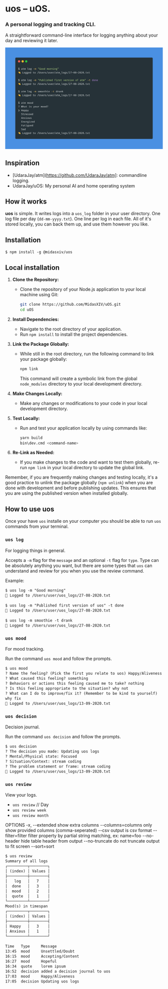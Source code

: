 # uos – uOS.

### A personal logging and tracking CLI.

A straightforward command-line interface for logging anything about your day and reviewing it later.

![](./preview.png)

## Inspiration

* [UdaraJay/atm](https://github.com/UdaraJay/atm]: commandline logging.
* UdaraJay/uOS: My personal AI and home operating system

## How it works

**uos** is simple. It writes logs into a `uos_log` folder in your user directory. One log file per day (`dd-mm-yyyy.txt`). One line per log in each file. All of it's stored locally, you can back them up, and use them however you like.

## Installation

```sh-session
$ npm install -g @midasxiv/uos
```

## Local installation

1. **Clone the Repository:**
   - Clone the repository of your Node.js application to your local machine using Git:
     ```bash
     git clone https://github.com/MidasXIV/uOS.git
     cd uOS
     ```

2. **Install Dependencies:**
   - Navigate to the root directory of your application.
   - Run `npm install` to install the project dependencies.

3. **Link the Package Globally:**
   - While still in the root directory, run the following command to link your package globally:
     ```bash
     npm link
     ```
     This command will create a symbolic link from the global `node_modules` directory to your local development directory.

4. **Make Changes Locally:**
   - Make any changes or modifications to your code in your local development directory.

5. **Test Locally:**
   - Run and test your application locally by using commands like:
     ```bash
     yarn build
     bin\dev.cmd <command-name>
     ```

6. **Re-Link as Needed:**
   - If you make changes to the code and want to test them globally, re-run `npm link` in your local directory to update the global link.

Remember, if you are frequently making changes and testing locally, it's a good practice to unlink the package globally (`npm unlink`) when you are done with development and before publishing updates. This ensures that you are using the published version when installed globally.

## How to use uos

Once your have `uos` installe on your computer you should be able to run `uos` commands from your terminal.

### `uos log`

For logging things in general.

Accepts a `-m` flag for the `message` and an optional `-t` flag for `type`. Type can be absolutely anything you want, but there are some types that `uos` can understand and review for you when you use the review command.

Example:

```sh-session
$ uos log -m "Good morning"
👏 Logged to /Users/user/uos_logs/27-08-2020.txt

$ uos log -m "Published first version of uos" -t done
👏 Logged to /Users/user/uos_logs/27-08-2020.txt

$ uos log -m smoothie -t drank
👏 Logged to /Users/user/uos_logs/27-08-2020.txt
```

### `uos mood`

For mood tracking.

Run the command `uos mood` and follow the prompts.

```sh-session
$ uos mood
? Name the feeling? (Pick the first you relate to uos) Happy/Aliveness
? What caused this feeling? something
? Behaviors or actions this feeling caused me to take? nothing
? Is this feeling appropriate to the situation? why not
? What can I do to improve/fix it? (Remember to be kind to yourself) why fix
👏 Logged to /Users/user/uos_logs/13-09-2020.txt
```

### `uos decision`

Decision journal.

Run the command `uos decision` and follow the prompts.

```sh-session
$ uos decision
? The decision you made: Updating uos logs
? Mental/Physical state: Focused
? Situation/Context: stream coding
? The problem statement or frame: stream coding
👏 Logged to /Users/user/uos_logs/13-09-2020.txt
```

### `uos review`

View your logs.

- `uos review` // Day
- `uos review week`
- `uos review month`

OPTIONS
-x, --extended show extra columns
--columns=columns only show provided columns (comma-seperated)
--csv output is csv format
--filter=filter filter property by partial string matching, ex: name=foo
--no-header hide table header from output
--no-truncate do not truncate output to fit screen
--sort=sort

```sh-session
$ uos review
Summary of all logs
┌─────────┬────────┐
│ (index) │ Values │
├─────────┼────────┤
│   log   │   7    │
│  done   │   3    │
│  mood   │   2    │
│  quote  │   1    │
└─────────┴────────┘
Mood(s) in timespan
┌─────────┬────────┐
│ (index) │ Values │
├─────────┼────────┤
│ Happy   │   3    │
│ Anxious │   1    │
└─────────┴────────┘

Time   Type     Message
13:45  mood     Unsettled/Doubt
16:15  mood     Accepting/Content
16:27  mood     Hopeful
16:34  quote    lorem ipsum
16:52  decision added a decision journal to uos
17:03  mood     Happy/Aliveness
17:05  decision Updating uos logs
```
